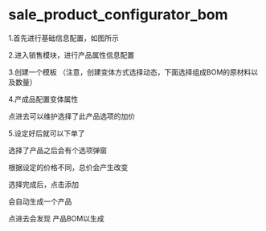 ﻿# sale_product_configurator_bom

1.首先进行基础信息配置，如图所示



2.进入销售模块，进行产品属性信息配置



3.创建一个模板
（注意，创建变体方式选择动态，下面选择组成BOM的原材料以及数量）


4.产成品配置变体属性





点进去可以维护选择了此产品选项的加价

5.设定好后就可以下单了



选择了产品之后会有个选项弹窗



根据设定的价格不同，总价会产生改变

选择完成后，点击添加


会自动生成一个产品



点进去会发现 产品BOM以生成



